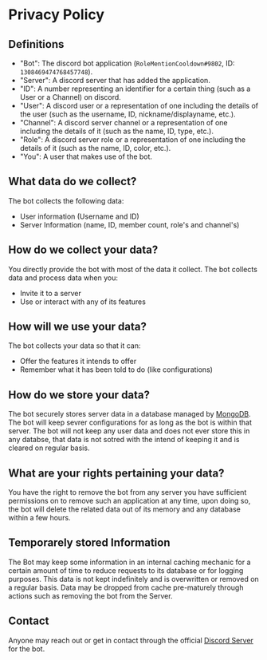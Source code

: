# Privacy Policy

## Definitions

- "Bot": The discord bot application (`RoleMentionCooldown#9802`, ID: `1308469474768457748`).
- "Server": A discord server that has added the application.
- "ID": A number representing an identifier for a certain thing (such as a User or a Channel) on discord.
- "User": A discord user or a representation of one including the details of the user (such as the username, ID, nickname/displayname, etc.).
- "Channel": A discord server channel or a representation of one including the details of it (such as the name, ID, type, etc.).
- "Role": A discord server role or a representation of one including the details of it (such as the name, ID, color, etc.).
- "You": A user that makes use of the bot.

## What data do we collect?

The bot collects the following data:

- User information (Username and ID)
- Server Information (name, ID, member count, role's and channel's)

## How do we collect your data?

You directly provide the bot with most of the data it collect.
The bot collects data and process data when you:

- Invite it to a server
- Use or interact with any of its features

## How will we use your data?

The bot collects your data so that it can:

- Offer the features it intends to offer
- Remember what it has been told to do (like configurations)

## How do we store your data?

The bot securely stores server data in a database managed by [MongoDB](https://www.mongodb.com/).
The bot will keep sevrer configurations for as long as the bot is within that server.
The bot will not keep any user data and does not ever store this in any databse, that data is not sotred with the intend of keeping it and is cleared on regular basis.

## What are your rights pertaining your data?

You have the right to remove the bot from any server you have sufficient permissions on to remove such an application at any time, upon doing so, the bot will delete the related data out of its memory and any database within a few hours.

## Temporarely stored Information

The Bot may keep some information in an internal caching mechanic for a certain amount of time to reduce requests to its database or for logging purposes.
This data is not kept indefinitely and is overwritten or removed on a regular basis.
Data may be dropped from cache pre-maturely through actions such as removing the bot from the Server.

## Contact

Anyone may reach out or get in contact through the official [Discord Server](https://discord.gg/5eYZQNzMnx) for the bot.

